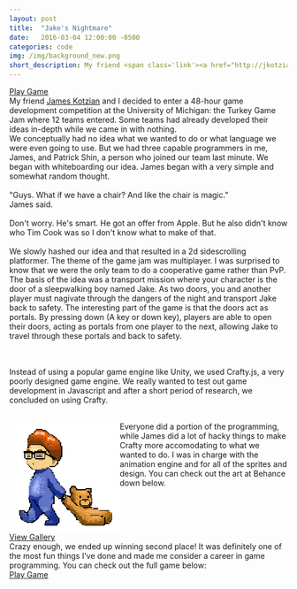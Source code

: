 ```yaml
---
layout: post
title:  "Jake's Nightmare"
date:   2016-03-04 12:00:00 -0500
categories: code
img: /img/background_new.png
short_description: My friend <span class='link'><a href="http://jkotzian.com" target='_blank'>James Kotzian</a></span> and I decided to enter a 48-hour game development competition at the University of Michigan - the Turkey Game Jam where 12 teams entered. Some teams had already developed their ideas in-depth while we came in with nothing.
---
```


<div class='play-game'><a href="/jakes_nightmare/">Play Game</a></div>

<div class='paragraph'>
My friend <span class='link'><a href="http://jkotzian.com" target='_blank'>James Kotzian</a></span> and I decided to enter a 48-hour game development competition at the University of Michigan: the Turkey Game Jam where 12 teams entered. Some teams had already developed their ideas in-depth while we came in with nothing. 
</div>

<div class='paragraph'>We conceptually had no idea what we wanted to do or what language we were even going to use. But we had three capable programmers in me, James, and Patrick Shin, a person who joined our team last minute. We began with whiteboarding our idea. James began with a very simple and somewhat random thought.
<br><br>
"Guys. What if we have a chair? And like the chair is magic." 
<br>
James said.
<br><br>
Don't worry. He's smart. He got an offer from Apple. But he also didn't know who Tim Cook was so I don't know what to make of that.
<br><br>
We slowly hashed our idea and that resulted in a 2d sidescrolling platformer. The theme of the game jam was multiplayer. I was surprised to know that we were the only team to do a cooperative game rather than PvP. The basis of the idea was a transport mission where your character is the door of a sleepwalking boy named Jake. As two doors, you and another player must nagivate through the dangers of the night and transport Jake back to safety. The interesting part of the game is that the doors act as portals. By pressing down (A key or down key), players are able to open their doors, acting as portals from one player to the next, allowing Jake to travel through these portals and back to safety.

<br><br>
Instead of using a popular game engine like Unity, we used Crafty.js, a very poorly designed game engine. We really wanted to test out game development in Javascript and after a short period of research, we concluded on using Crafty.
</div>
<br>
<div class='paragraph'>
<img src="/img/jake_walking.png" style="max-width: 200px; width:50%; float: left;">
Everyone did a portion of the programming, while James did a lot of hacky things to make Crafty more accomodating to what we wanted to do. I was in charge with the animation engine and for all of the sprites and design. You can check out the art at Behance down below.
</div>

<div style="clear: both"></div>

<div class='view-gallery'><a href="https://www.behance.net/gallery/23453627/Jakes-Nightmare" target="_blank">View Gallery</a></div>

<div class='paragraph'>
	Crazy enough, we ended up winning second place! It was definitely one of the most fun things I've done and made me consider a career in game programming. You can check out the full game below:
</div>
<div class='play-game'><a href="/jakes_nightmare/">Play Game</a></div>
